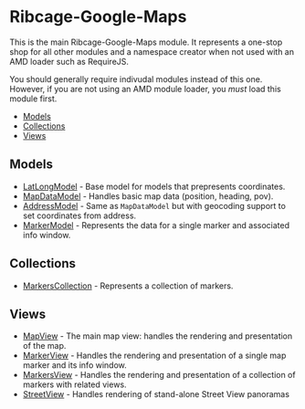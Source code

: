 # Ribcage-Google-Maps <a name="ribcage-google-maps"></a>

This is the main Ribcage-Google-Maps module. It represents a one-stop shop for
all other modules and a namespace creator when not used with an AMD loader such
as RequireJS.

You should generally require indivudal modules instead of this one. However, if
you are not using an AMD module loader, you _must_ load this module first.

 + [Models](#models)
 + [Collections](#collections)
 + [Views](#views)


## Models <a name="models"></a>

 + [LatLongModel](models/latlong.mkd) - Base model for models that
   prepresents coordinates.
 + [MapDataModel](models/map_data.mkd) - Handles basic map data
   (position, heading, pov).
 + [AddressModel](models/address.mkd) - Same as `MapDataModel` but with
   geocoding support to set coordinates from address.
 + [MarkerModel](models/marker.mkd) - Represents the data for a single
   marker and associated info window.


## Collections <a name="collections"></a>

 + [MarkersCollection](collections/markers.mkd) - Represents a
   collection of markers.


## Views <a name="views"></a>

 + [MapView](views/map.mkd) - The main map view: handles the rendering
   and presentation of the map.
 + [MarkerView](views/marker.mkd) - Handles the rendering and presentation
   of a single map marker and its info window.
 + [MarkersView](views/markers.mkd) - Handles the rendering and
   presentation of a collection of markers with related views.
 + [StreetView](views/streetview.mkd) - Handles rendering of stand-alone
   Street View panoramas
